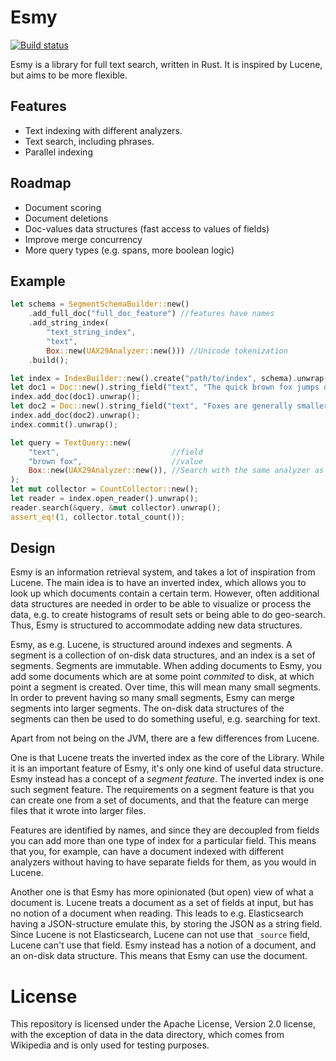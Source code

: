 # Esmy
[![Build status](https://travis-ci.org/antonha/esmy.svg?branch=master)](https://travis-ci.org/antonha/esmy)

Esmy is a library for full text search, written in Rust. It is inspired by Lucene, but aims to be more flexible.

## Features
* Text indexing with different analyzers.
* Text search, including phrases.
* Parallel indexing

## Roadmap
* Document scoring
* Document deletions
* Doc-values data structures (fast access to values of fields)
* Improve merge concurrency
* More query types (e.g. spans, more boolean logic)

## Example
```rust
let schema = SegmentSchemaBuilder::new()
    .add_full_doc("full_doc_feature") //features have names
    .add_string_index(
        "text_string_index",
        "text",
        Box::new(UAX29Analyzer::new())) //Unicode tokenization
    .build();

let index = IndexBuilder::new().create("path/to/index", schema).unwrap();
let doc1 = Doc::new().string_field("text", "The quick brown fox jumps over the lazy dog");
index.add_doc(doc1).unwrap();
let doc2 = Doc::new().string_field("text", "Foxes are generally smaller than some other members of the family Canidae");
index.add_doc(doc2).unwrap();
index.commit().unwrap();

let query = TextQuery::new(
    "text",                         //field
    "brown fox",                    //value
    Box::new(UAX29Analyzer::new()), //Search with the same analyzer as we indexed
);
let mut collector = CountCollector::new();
let reader = index.open_reader().unwrap();
reader.search(&query, &mut collector).unwrap();
assert_eq!(1, collector.total_count());
```

## Design
Esmy is an information retrieval system, and takes a lot of inspiration from Lucene. The main idea is to have an inverted index, which allows you to look up which documents contain a certain term. However, often additional data structures are needed in order to be able to visualize or process the data, e.g. to create histograms of result sets or being able to do geo-search. Thus, Esmy is structured to accommodate adding new data structures.

Esmy, as e.g. Lucene, is structured around indexes and segments. A segment is a collection of on-disk data structures, and an index is a set of segments. Segments are immutable. When adding documents to Esmy, you add some documents which are at some point *commited* to disk, at which point a segment is created. Over time, this will mean many small segments. In order to prevent having so many small segments, Esmy can merge segments into larger segments. The on-disk data structures of the segments can then be used to do something useful, e.g. searching for text.

Apart from not being on the JVM, there are a few differences from Lucene.

One is that Lucene treats the inverted index as the core of the Library. While it is an important feature of Esmy, it's only one kind of useful data structure. Esmy instead has a concept of a *segment feature*. The inverted index is one such segment feature. The requirements on a segment feature is that you can create one from a set of documents, and that the feature can merge files that it wrote into larger files.

Features are identified by names, and since they are decoupled from fields you can add more than one type of index for a particular field. This means that you, for example, can have a document indexed with different analyzers without having to have separate fields for them, as you would in Lucene.

Another one is that Esmy has more opinionated (but open) view of what a document is. Lucene treats a document as a set of fields at input, but has no notion of a document when reading. This leads to e.g. Elasticsearch having a JSON-structure emulate this, by storing the JSON as a string field. Since Lucene is not Elasticsearch, Lucene can not use that `_source` field, Lucene can't use that field. Esmy instead has a notion of a document, and an on-disk data structure. This means that Esmy can use the document.

# License

This repository is licensed under the Apache License, Version 2.0  license, with the exception of data in the data directory, which comes from Wikipedia and is only used for testing purposes.
